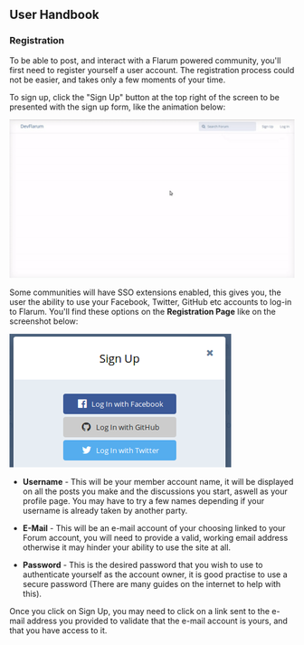 ## User Handbook
### Registration

To be able to post, and interact with a Flarum powered community, you'll first need to register yourself a user account. The registration process could not be easier, and takes only a few moments of your time.

To sign up, click the "Sign Up" button at the top right of the screen to be presented with the sign up form, like the animation below:

![Animation - Sign up page](687474703a2f2f692e696d6775722e636f6d2f734d5a52375a6a2e676966.gif)

Some communities will have SSO extensions enabled, this gives you, the user the ability to use your Facebook, Twitter, GitHub etc accounts to log-in to Flarum. You'll find these options on the **Registration Page** like on the screenshot below:

![SS - SSO Options on Registration](sso-registration-options.png)


 - **Username** - This will be your member account name, it will be displayed on all the posts you make and the discussions you start, aswell as your profile page. You may have to try a few names depending if your username is already taken by another party.

 - **E-Mail** - This will be an e-mail account of your choosing linked to your Forum account, you will need to provide a valid, working email address otherwise it may hinder your ability to use the site at all.

 - **Password** - This is the desired password that you wish to use to authenticate yourself as the account owner, it is good practise to use a secure password (There are many guides on the internet to help with this).

Once you click on Sign Up, you may need to click on a link sent to the e-mail address you provided to validate that the e-mail account is yours, and that you have access to it.
